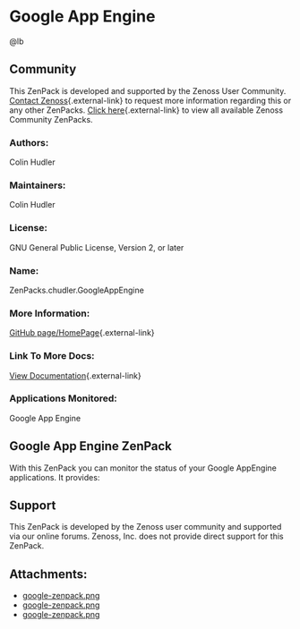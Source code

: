 # Google App Engine

@lb[](img/zenpack-google-zenpack.png)

## Community

This ZenPack is developed and supported by the Zenoss User Community.
[Contact Zenoss](https://tryit.zenoss.com/zenpack-contact/){.external-link} to
request more information regarding this or any other ZenPacks. [Click here](https://zenoss.com/product/zenpacks?f%5B0%5D=im_field_zenpack_category:1021){.external-link} to
view all available Zenoss Community ZenPacks.

### Authors:

Colin Hudler

### Maintainers:

Colin Hudler

### License:

GNU General Public License, Version 2, or later

### Name:

ZenPacks.chudler.GoogleAppEngine

### More Information:

[GitHub page/HomePage](http://community.zenoss.org/docs/DOC-4688){.external-link}

### Link To More Docs:

[View Documentation](http://community.zenoss.org/docs/DOC-4688){.external-link}

### Applications Monitored:

Google App Engine

## Google App Engine ZenPack

With this ZenPack you can monitor the status of your Google AppEngine
applications. It provides:

## Support

This ZenPack is developed by the Zenoss user community and supported via
our online forums. Zenoss, Inc. does not provide direct support for this
ZenPack.

## Attachments:

-   [google-zenpack.png](img/zenpack-google-zenpack.png)
-   [google-zenpack.png](img/zenpack-google-zenpack.png)
-   [google-zenpack.png](img/zenpack-google-zenpack.png)

